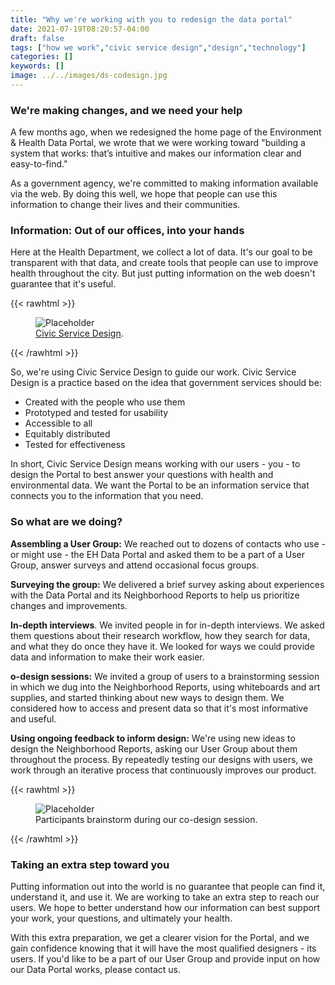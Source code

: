 ```yaml
---
title: "Why we're working with you to redesign the data portal"
date: 2021-07-19T08:20:57-04:00
draft: false
tags: ["how we work","civic service design","design","technology"]
categories: []
keywords: []
image: ../../images/ds-codesign.jpg
---
```

### We're making changes, and we need your help
A few months ago, when we redesigned the home page of the Environment & Health Data Portal, we wrote that we were working toward "building a system that works: that’s intuitive and makes our information clear and easy-to-find."

As a government agency, we're committed to making information available via the web. By doing this well, we hope that people can use this information to change their lives and their communities.

### Information: Out of our offices, into your hands
Here at the Health Department, we collect a lot of data. It's our goal to be transparent with that data, and create tools that people can use to improve health throughout the city. But just putting information on the web doesn't guarantee that it's useful.

{{< rawhtml >}}
<figure class="figure">
<img class="figure-img" src="https://a816-dohbesp.nyc.gov/IndicatorPublic/Closerlook/codesign/csd.png" alt="Placeholder">
<figcaption class="figure-caption"><a href="https://www.civicservicedesign.com">Civic Service Design</a>.</figcaption>
</figure>

{{< /rawhtml >}}

So, we're using Civic Service Design to guide our work. Civic Service Design is a practice based on the idea that government services should be:
- Created with the people who use them
- Prototyped and tested for usability
- Accessible to all
- Equitably distributed
- Tested for effectiveness

In short, Civic Service Design means working with our users - you - to design the Portal to best answer your questions with health and environmental data. We want the Portal to be an information service that connects you to the information that you need.

### So what are we doing?
**Assembling a User Group:** We reached out to dozens of contacts who use - or might use - the EH Data Portal and asked them to be a part of a User Group, answer surveys and attend occasional focus groups.

**Surveying the group:** We delivered a brief survey asking about experiences with the Data Portal and its Neighborhood Reports to help us prioritize changes and improvements.

**In-depth interviews**. We invited people in for in-depth interviews. We asked them questions about their research workflow, how they search for data, and what they do once they have it. We looked for ways we could provide data and information to make their work easier.

**o-design sessions:** We invited a group of users to a brainstorming session in which we dug into the Neighborhood Reports, using whiteboards and art supplies, and started thinking about new ways to design them. We considered how to access and present data so that it's most informative and useful.

**Using ongoing feedback to inform design:** We're using new ideas to design the Neighborhood Reports, asking our User Group about them throughout the process. By repeatedly testing our designs with users, we work through an iterative process that continuously improves our product.

{{< rawhtml >}}
<figure class="figure">
<img class="figure-img" src="https://a816-dohbesp.nyc.gov/IndicatorPublic/Closerlook/codesign/codesign1.JPG" alt="Placeholder">
<figcaption class="figure-caption">Participants brainstorm during our co-design session.</figcaption>
 </figure>

{{< /rawhtml >}}

### Taking an extra step toward you
Putting information out into the world is no guarantee that people can find it, understand it, and use it. We are working to take an extra step to reach our users. We hope to better understand how our information can best support your work, your questions, and ultimately your health.

With this extra preparation, we get a clearer vision for the Portal, and we gain confidence knowing that it will have the most qualified designers - its users. If you'd like to be a part of our User Group and provide input on how our Data Portal works, please contact us.